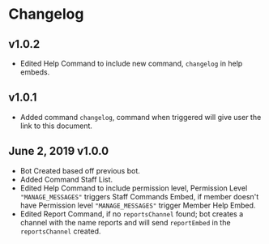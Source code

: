 # Changelog
## v1.0.2
* Edited Help Command to include new command, `changelog` in help embeds.
## v1.0.1
* Added command `changelog`, command when triggered will give user the link to this document.
## June 2, 2019 v1.0.0
* Bot Created based off previous bot.
* Added Command Staff List.
* Edited Help Command to include permission level, Permission Level `"MANAGE_MESSAGES"` triggers Staff Commands Embed, if member doesn't have Permission level `"MANAGE_MESSAGES"` trigger Member Help Embed.
* Edited Report Command, if no `reportsChannel` found; bot creates a channel with the name reports and will send `reportEmbed` in the `reportsChannel` created.

